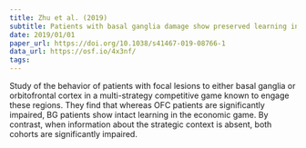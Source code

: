 ```yaml
---
title: Zhu et al. (2019)
subtitle: Patients with basal ganglia damage show preserved learning in an economic game
date: 2019/01/01
paper_url: https://doi.org/10.1038/s41467-019-08766-1
data_url: https://osf.io/4x3nf/
tags:
---
```


Study of the behavior of patients with focal lesions to either basal ganglia or orbitofrontal cortex in a multi-strategy competitive game known to engage these regions. They find that whereas OFC patients are significantly impaired, BG patients show intact learning in the economic game. By contrast, when information about the strategic context is absent, both cohorts are significantly impaired.
